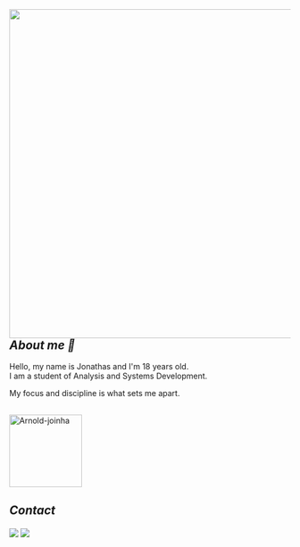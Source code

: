 <img align="right" height="590em" src="https://raw.githubusercontent.com/gist/JonathasVaz/d47a0517c7ae2cab70df6dfea303564f/raw/9fdc0b7acf21b57db32c5e352e186cac0aa2f1b3/githubcard.svg"/>

## ***About me 💬***
  
Hello, my name is Jonathas and I'm 18 years old.                                    
I am a student of Analysis and Systems Development.

My focus and discipline is what sets me apart.
      
##
<img align="center" alt="Arnold-joinha" height="130" width="130" src="https://cdn.discordapp.com/attachments/589582412502007818/1217700055998533712/montagem-do-tumblr-thumbs--ammo-mostra-o-personagem-terminator-arnold-schwarzenegger-dando-joinha-em-vez-de-apontar-uma-arma-em-cena-do-filme-o-exterminador-do-futuro-1363809846474_300x300.png?ex=6604fa8d&is=65f2858d&hm=fca6ec67e484d30ce58ad21737846f7a3a098112f03f4eb1e5cc4498531c8f2d&"> 



## ***Contact***

<div>
<a align="center" href = "mailto:jonathasvazdesouza@gmail.com"><img align="center" src="https://img.shields.io/badge/-Gmail-%23333?style=for-the-badge&logo=gmail&logoColor=white" target="_blank"></a>
  <a align="center" href="https://www.linkedin.com/in/jonathas-vaz-05250a277/" target="_blank"><img align="center" src="https://img.shields.io/badge/-LinkedIn-%230077B5?style=for-the-badge&logo=linkedin&logoColor=white" target="_blank"></a> 
</div>
